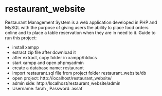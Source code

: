 # restaurant_website
Restaurant Management System is a web application developed in PHP and MySQL with the purpose of giving users the ability to place food orders online and to place a table reservation when they are in need to it.
Guide to run this project:

- install xampp
- extract zip file after download it
- after extract, copy folder in xampp/htdocs
- start xampp and open phpmyadmin
- create a database name: restaurant
- import restaurant.sql file from project folder restaurant_website/db
- open project: http://localhost/restaurant_website/
- admin side: http://localhost/restaurant_website/admin
- Username: farah , Password: assaf

